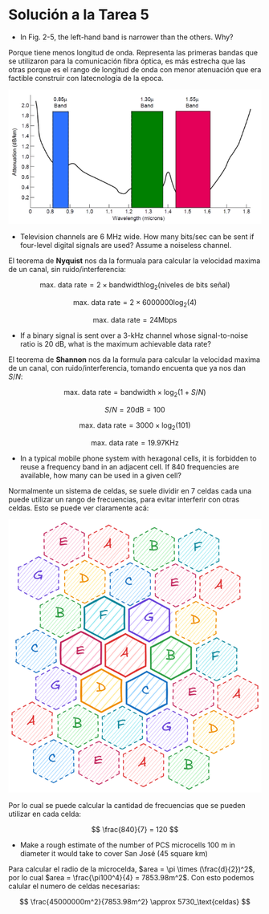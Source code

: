 # Solución a la Tarea 5

- In Fig. 2-5, the left-hand band is narrower than the others. Why?

Porque tiene menos longitud de onda.
Representa las primeras bandas que se utilizaron para la comunicación fibra óptica, es más estrecha que las otras porque es el rango de longitud de onda con menor atenuación que era factible construir con latecnología de la epoca.

![bandas](./fig2.5.png)

- Television channels are 6 MHz wide. How many bits/sec can be sent if four-level digital signals are used? Assume a noiseless channel.

El teorema de **Nyquist** nos da la formuala para calcular la velocidad maxima de un canal, sin ruido/interferencia:

$$
\text{max. data rate} = 2 \times \text{bandwidth} \log_2(\text{niveles de bits señal})
$$

$$
\text{max. data rate} = 2 \times \text{6000000} \log_2 (\text{4})
$$

$$
\text{max. data rate} = 24 \text{Mbps}
$$

- If a binary signal is sent over a 3-kHz channel whose signal-to-noise ratio is 20 dB, what is the maximum achievable data rate?

El teorema de **Shannon** nos da la formula para calcular la velocidad maxima de un canal, con ruido/interferencia, tomando encuenta que ya nos dan $S/N$:

$$
\text{max. data rate} = \text{bandwidth} \times \log_2(1 + S/N)
$$

$$
S/N = 20 \text{dB} = 100
$$

$$
\text{max. data rate} = \text{3000} \times \log_2(101)
$$

$$
\text{max. data rate} = 19.97 \text{KHz}
$$

- In a typical mobile phone system with hexagonal cells, it is forbidden to reuse a frequency band in an adjacent cell. If 840 frequencies are available, how many can be used in a given cell?

Normalmente un sistema de celdas, se suele dividir en 7 celdas cada una puede utilizar un rango de frecuencias, para evitar interferir con otras celdas. Esto se puede ver claramente acá:

![celdas](./cells.png)

Por lo cual se puede calcular la cantidad de frecuencias que se pueden utilizar en cada celda:

$$
\frac{840}{7} = 120
$$

- Make a rough estimate of the number of PCS microcells 100 m in diameter it would take to cover San José (45 square km)

Para calcular el radio de la microcelda, $area = \pi \times (\frac{d}{2})^2$, por lo cual $area = \frac{\pi100^4}{4} = 7853.98m^2$. Con esto podemos calular el numero de celdas necesarias:

$$
\frac{45000000m^2}{7853.98m^2} \approx 5730_\text{celdas}
$$
